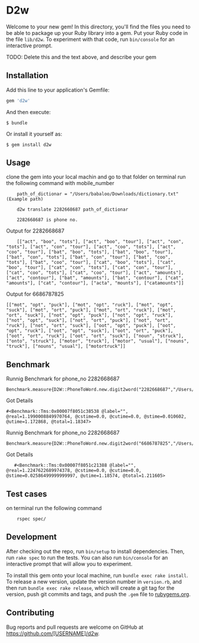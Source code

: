 # D2w

Welcome to your new gem! In this directory, you'll find the files you need to be able to package up your Ruby library into a gem. Put your Ruby code in the file `lib/d2w`. To experiment with that code, run `bin/console` for an interactive prompt.

TODO: Delete this and the text above, and describe your gem

## Installation

Add this line to your application's Gemfile:

```ruby
gem 'd2w'
```

And then execute:

    $ bundle

Or install it yourself as:

    $ gem install d2w 

## Usage
clone the gem into your local machin and go to that folder
on terminal run the following command with mobile_number

        path_of_dictionar = "/Users/babaloo/Downloads/dictionary.txt" (Example path)
        
        d2w translate 2282668687 path_of_dictionar
        
        2282668687 is phone no.
        
 Output for 2282668687
        
        [["act", "boo", "tots"], ["act", "boo", "tour"], ["act", "con", "tots"], ["act", "con", "tour"], ["act", "coo", "tots"], ["act", "coo", "tour"], ["bat", "boo", "tots"], ["bat", "boo", "tour"], ["bat", "con", "tots"], ["bat", "con", "tour"], ["bat", "coo", "tots"], ["bat", "coo", "tour"], ["cat", "boo", "tots"], ["cat", "boo", "tour"], ["cat", "con", "tots"], ["cat", "con", "tour"], ["cat", "coo", "tots"], ["cat", "coo", "tour"], ["act", "amounts"], ["act", "contour"], ["bat", "amounts"], ["bat", "contour"], ["cat", "amounts"], ["cat", "contour"], ["acta", "mounts"], ["catamounts"]]

Output for 6686787825

    [["mot", "opt", "puck"], ["mot", "opt", "ruck"], ["mot", "opt", "suck"], ["mot", "ort", "puck"], ["mot", "ort", "ruck"], ["mot", "ort", "suck"], ["not", "opt", "puck"], ["not", "opt", "ruck"], ["not", "opt", "suck"], ["not", "ort", "puck"], ["not", "ort", "ruck"], ["not", "ort", "suck"], ["oot", "opt", "puck"], ["oot", "opt", "ruck"], ["oot", "opt", "suck"], ["oot", "ort", "puck"], ["oot", "ort", "ruck"], ["oot", "ort", "suck"], ["noun", "struck"], ["onto", "struck"], ["motor", "truck"], ["motor", "usual"], ["nouns", "truck"], ["nouns", "usual"], ["motortruck"]]

## Benchmark
   Runnig Benchmark for phone_no 2282668687
   
    Benchmark.measure{D2W::PhoneToWord.new.digit2word("2282668687","/Users/babaloo/Downloads/dictionary.txt")}
 Got Details
    
    #<Benchmark::Tms:0x00007f8051c38538 @label="", @real=1.1990008849970764, @cstime=0.0, @cutime=0.0, @stime=0.010602, @utime=1.172868, @total=1.18347>
    
 Runnig Benchmark for phone_no 2282668687   
 
    Benchmark.measure{D2W::PhoneToWord.new.digit2word("6686787825","/Users/babaloo/Downloads/dictionary.txt")}
    
 Got Details
 
       #<Benchmark::Tms:0x00007f8051c21388 @label="", @real=1.2247622689974378, @cstime=0.0, @cutime=0.0,   @stime=0.02586499999999997, @utime=1.18574, @total=1.211605>
       
## Test cases
on terminal run the following command

        rspec spec/
        
        
       
## Development


After checking out the repo, run `bin/setup` to install dependencies. Then, run `rake spec` to run the tests. You can also run `bin/console` for an interactive prompt that will allow you to experiment.

To install this gem onto your local machine, run `bundle exec rake install`. To release a new version, update the version number in `version.rb`, and then run `bundle exec rake release`, which will create a git tag for the version, push git commits and tags, and push the `.gem` file to [rubygems.org](https://rubygems.org).

## Contributing

Bug reports and pull requests are welcome on GitHub at https://github.com/[USERNAME]/d2w.
